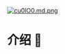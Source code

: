 [![cu0IO0.md.png](https://z3.ax1x.com/2021/04/04/cu0IO0.md.png)](https://imgtu.com/i/cu0IO0)

# 介绍 💨


